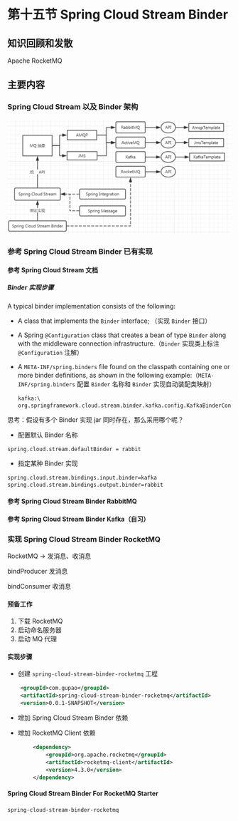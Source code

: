 # 第十五节 Spring Cloud Stream Binder





## 知识回顾和发散

Apache RocketMQ





## 主要内容



### Spring Cloud Stream 以及 Binder 架构

![1534681561177](assets/1534681561177.png)



### 参考 Spring Cloud Stream Binder 已有实现



#### 参考 Spring Cloud Stream 文档



##### Binder 实现步骤

A typical binder implementation consists of the following:

- A class that implements the `Binder` interface; （实现 `Binder`  接口）

- A Spring `@Configuration` class that creates a bean of type `Binder` along with the middleware connection infrastructure.（`Binder` 实现类上标注 `@Configuration` 注解）

- A `META-INF/spring.binders` file found on the classpath containing one or more binder definitions, as shown in the following example:（`META-INF/spring.binders`  配置 `Binder` 名称和 `Binder` 实现自动装配类映射）

  ```properties
  kafka:\
  org.springframework.cloud.stream.binder.kafka.config.KafkaBinderConfiguration
  ```



思考：假设有多个 Binder 实现 jar 同时存在，那么采用哪个呢？

* 配置默认 Binder 名称

```properties
spring.cloud.stream.defaultBinder = rabbit
```

* 指定某种 Binder 实现

```properties
spring.cloud.stream.bindings.input.binder=kafka
spring.cloud.stream.bindings.output.binder=rabbit
```



#### 参考 Spring Cloud Stream Binder RabbitMQ





#### 参考 Spring Cloud Stream Binder Kafka（自习）







### 实现 Spring Cloud Stream Binder RocketMQ



RocketMQ -> 发消息、收消息

bindProducer  发消息

bindConsumer 收消息



#### 预备工作

1. 下载 RocketMQ
2. 启动命名服务器
3. 启动 MQ 代理



#### 实现步骤

* 创建 `spring-cloud-stream-binder-rocketmq` 工程

```xml
    <groupId>com.gupao</groupId>
    <artifactId>spring-cloud-stream-binder-rocketmq</artifactId>
    <version>0.0.1-SNAPSHOT</version>
```



* 增加  Spring Cloud Stream Binder 依赖

* 增加 RocketMQ Client 依赖

```xml
        <dependency>
            <groupId>org.apache.rocketmq</groupId>
            <artifactId>rocketmq-client</artifactId>
            <version>4.3.0</version>
        </dependency>
```





#### Spring Cloud Stream Binder For RocketMQ Starter

`spring-cloud-stream-binder-rocketmq`









